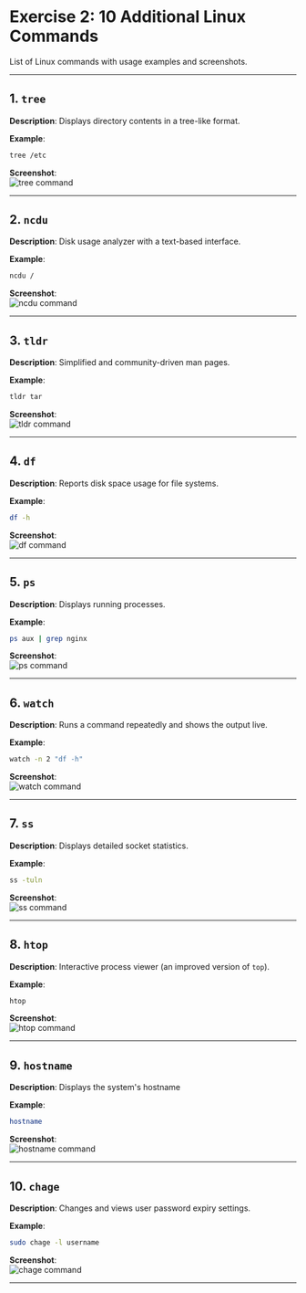 
# Exercise 2: 10 Additional Linux Commands

List of Linux commands with usage examples and screenshots.

---

## 1. `tree`

**Description**: Displays directory contents in a tree-like format.

**Example**:
```bash
tree /etc
```

**Screenshot**:  
![tree command](./images/tree.png)

---

## 2. `ncdu`

**Description**: Disk usage analyzer with a text-based interface.

**Example**:
```bash
ncdu /
```

**Screenshot**:  
![ncdu command](./images/ncdu.png)

---

## 3. `tldr`

**Description**: Simplified and community-driven man pages.

**Example**:
```bash
tldr tar
```

**Screenshot**:  
![tldr command](./images/tldr.png)

---

## 4. `df`

**Description**: Reports disk space usage for file systems.

**Example**:
```bash
df -h
```

**Screenshot**:  
![df command](./images/df.png)

---

## 5. `ps`

**Description**: Displays running processes.

**Example**:
```bash
ps aux | grep nginx
```

**Screenshot**:  
![ps command](./images/ps.png)

---

## 6. `watch`

**Description**: Runs a command repeatedly and shows the output live.

**Example**:
```bash
watch -n 2 "df -h"
```

**Screenshot**:  
![watch command](./images/watch.jpg)

---

## 7. `ss`

**Description**: Displays detailed socket statistics.

**Example**:
```bash
ss -tuln
```

**Screenshot**:  
![ss command](./images/ss.jpg)

---

## 8. `htop`

**Description**: Interactive process viewer (an improved version of `top`).

**Example**:
```bash
htop
```

**Screenshot**:  
![htop command](./images/htop.jpg)

---

## 9. `hostname`

**Description**: Displays the system's hostname

**Example**:
```bash
hostname
```

**Screenshot**:  
![hostname command](./images/hostname.png)

---

## 10. `chage`

**Description**: Changes and views user password expiry settings.

**Example**:
```bash
sudo chage -l username
```

**Screenshot**:  
![chage command](./images/chage.jpg)

---

